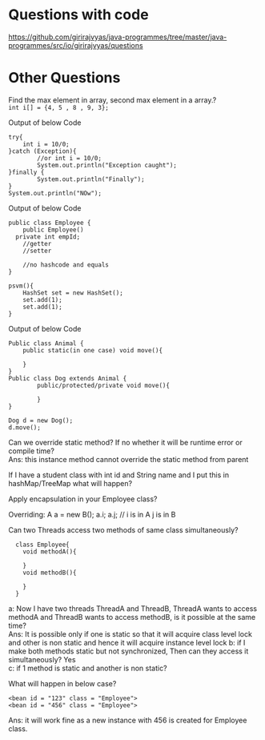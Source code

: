 # Questions with code 
https://github.com/girirajvyas/java-programmes/tree/master/java-programmes/src/io/girirajvyas/questions 

# Other Questions
Find the max element in array, second max element in a array.?  
`int i[] = {4, 5 , 8 , 9, 3};`

Output of below Code
```
try{
	int i = 10/0;
}catch (Exception){
		//or int i = 10/0;
		System.out.println("Exception caught");
}finally {
		System.out.println("Finally");
}
System.out.println("NOw");
```

Output of below Code
```
public class Employee {
	public Employee()
  private int empId;
	//getter
	//setter
	
	//no hashcode and equals
}

psvm(){
	HashSet set = new HashSet();
	set.add(1);
	set.add(1);
}
```

Output of below Code
```
Public class Animal {
	public static(in one case) void move(){

	}
}
Public class Dog extends Animal {
		public/protected/private void move(){

		}
}

Dog d = new Dog();
d.move();
```

Can we override static method? If no whether it will be runtime error or compile time?  
Ans: this instance method cannot override the static method from parent  

If I have a student class with int id and String name and I put this in hashMap/TreeMap what will happen?  

Apply encapsulation in your Employee class?    

Overriding: A a = new B(); a.i; a.j; // i is in A j is in B  

Can two Threads access two methods of same class simultaneously?  
  ```
    class Employee{
      void methodA(){

      }
      void methodB(){

      }
    }
  ```
a: Now I have two threads ThreadA and ThreadB, ThreadA wants to access methodA and ThreadB wants to access methodB, is it possible at the same time?  
  Ans: It is possible only if one is static so that it will acquire class level lock and other is non static and hence it will acquire instance level   lock
b: if I make both methods static but not synchronized, Then can they access it simultaneously? Yes  
c: if 1 method is static and another is non static?  

What will happen in below case?
```
<bean id = "123" class = "Employee">
<bean id = "456" class = "Employee">
```
Ans: it will work fine as a new instance with 456 is created for Employee class.
